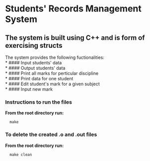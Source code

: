 # Students'  Records Management System

## The system is built using C++ and is form of exercising structs  
The system provides the following fuctionalities:  
    * #### Input students' data  
    * #### Output students' data  
    * #### Print all marks for perticular discipline  
    * #### Print data for one student  
    * #### Edit student's mark for a given subject  
    * #### Input new mark  

### Instructions to run the files
**From the **root** directory run:**  

      make   

### To delete the created .o and .out files
**From the **root** directory run:**  

      make clean    
